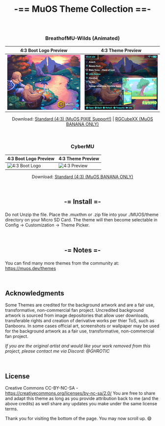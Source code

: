 # **<p align=center>-== MuOS Theme Collection ==-</p>**

<br>

<div align=center>

  ### **<p align=center>BreathofMU-Wilds (Animated)</p>**
  
  | 4:3 Boot Logo Preview | 4:3 Theme Preview |
  | -- | -- |
  | ![4:3 Boot Logo](https://github.com/GHROTIC/muos-themes/blob/main/assets/preview/BreathofMU-Wilds/preview.png) | ![4:3 Preview](https://github.com/GHROTIC/muos-themes/blob/main/assets/preview/BreathofMU-Wilds/preview2.png) |

Download: [Standard (4:3) (MuOS PIXIE Support!)](https://github.com/GHROTIC/muos-themes/releases/download/BreathofMU-Wilds.v1.0.1/BreathofMU-Wilds.muxthm) | [RGCubeXX (MuOS BANANA ONLY)](https://github.com/GHROTIC/muos-themes/releases/download/BreathofMU-Wilds.v1.0/BreathofMU-Wilds-RGCubeXX.zip)
</div>

<br>

<div align=center>

  ### **<p align=center>CyberMU</p>**
  
  | 4:3 Boot Logo Preview | 4:3 Theme Preview |
  | -- | -- |
  | ![4:3 Boot Logo](https://github.com/GHROTIC/muos-theme-cybermu/blob/main/assets/preview/CyberMU/preview.png) | ![4:3 Preview](https://github.com/GHROTIC/muos-theme-cybermu/blob/main/assets/preview/CyberMU/preview2.png) |

Download: [Standard (4:3) (MuOS BANANA ONLY)](https://github.com/MustardOS/theme/releases/latest/download/CyberMU.zip) 
</div>

<br>

## **<p align=center>-= Install =-</p>**

Do not Unzip the file. Place the .muxthm or .zip file into your ./MUOS/theme directory on your Micro SD Card. The theme will then become selectable in Config -> Customization -> Theme Picker.

<br>

## **<p align=center>-= Notes =-</p>**

You can find many more themes from the community at: https://muos.dev/themes

<br>

## **Acknowledgments**
Some Themes are credited for the background artwork and are a fair use, transformative, non-commercial fan project. Uncredited background artwork is sourced from image depositories that allow user downloads, transferable rights and creation of derivative works per thier ToS, such as Danbooru. In some cases official art, screenshots or wallpaper may be used for the background artwork as a fair use, transformative, non-commercial fan project.

*If you are the original artist and would like your work removed from this project, please contact me via Discord: @GHROTIC*

<br>

## **License**

Creative Commons CC-BY-NC-SA - https://creativecommons.org/licenses/by-nc-sa/2.0/ You are free to share and adapt this theme as long as you provide attribution back to me (and the above credits) as well share any updates you make under the same license terms.

Thank you for visiting the bottom of the page. You may now scroll up. 😄
